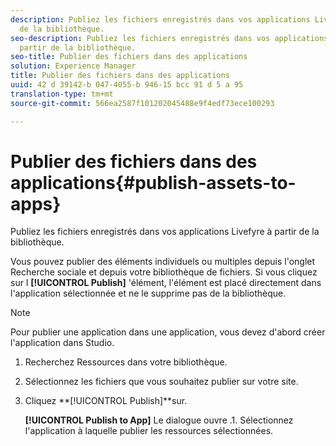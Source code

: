 ```yaml
---
description: Publiez les fichiers enregistrés dans vos applications Livefyre à partir
  de la bibliothèque.
seo-description: Publiez les fichiers enregistrés dans vos applications Livefyre à
  partir de la bibliothèque.
seo-title: Publier des fichiers dans des applications
solution: Experience Manager
title: Publier des fichiers dans des applications
uuid: 42 d 39142-b 047-4055-b 946-15 bcc 91 d 5 a 95
translation-type: tm+mt
source-git-commit: 566ea2587f101202045488e9f4edf73ece100293

---
```



# Publier des fichiers dans des applications{#publish-assets-to-apps}

Publiez les fichiers enregistrés dans vos applications Livefyre à partir de la bibliothèque.

Vous pouvez publier des éléments individuels ou multiples depuis l'onglet Recherche sociale et depuis votre bibliothèque de fichiers. Si vous cliquez sur l **[!UICONTROL Publish]** 'élément, l'élément est placé directement dans l'application sélectionnée et ne le supprime pas de la bibliothèque.

>[!NOTE]
>
>Pour publier une application dans une application, vous devez d'abord créer l'application dans Studio.

1. Recherchez Ressources dans votre bibliothèque.
1. Sélectionnez les fichiers que vous souhaitez publier sur votre site.
1. Cliquez **[!UICONTROL Publish]**sur.

   **[!UICONTROL Publish to App]** Le dialogue ouvre .1. Sélectionnez l'application à laquelle publier les ressources sélectionnées.

